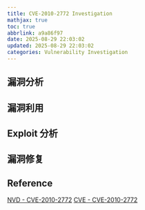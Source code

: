 ```yaml
---
title: CVE-2010-2772 Investigation
mathjax: true
toc: true
abbrlink: a9a86f97
date: 2025-08-29 22:03:02
updated: 2025-08-29 22:03:02
categories: Vulnerability Investigation
---
```


## 漏洞分析

## 漏洞利用

## Exploit 分析

## 漏洞修复

## Reference

[NVD - CVE-2010-2772](https://nvd.nist.gov/vuln/detail/CVE-2010-2772)
[CVE - CVE-2010-2772](https://cve.mitre.org/cgi-bin/cvename.cgi?name=CVE-2010-2772)
